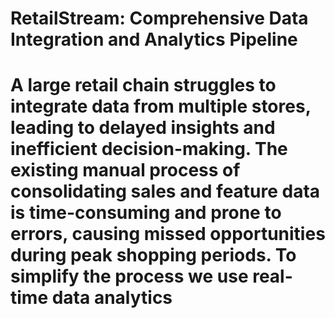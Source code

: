 # RetailStream: Comprehensive Data Integration and Analytics Pipeline
# A large retail chain struggles to integrate data from multiple stores, leading to delayed insights and inefficient decision-making. The existing manual process of consolidating sales and feature data is time-consuming and prone to errors, causing missed opportunities during peak shopping periods. To simplify the process we use real-time data analytics
